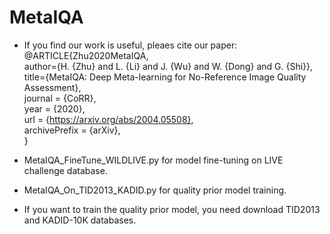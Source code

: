 # MetaIQA

* If you find our work is useful, pleaes cite our paper:  
@ARTICLE{Zhu2020MetaIQA,   
author={H. {Zhu} and L. {Li} and J. {Wu} and W. {Dong} and G. {Shi}},   
title={MetaIQA: Deep Meta-learning for No-Reference Image Quality Assessment},  
journal   = {CoRR},  
year      = {2020},  
url       = {https://arxiv.org/abs/2004.05508},  
archivePrefix = {arXiv},  
}  

* MetaIQA_FineTune_WILDLIVE.py for model fine-tuning on LIVE challenge database.
* MetaIQA_On_TID2013_KADID.py for quality prior model training.

* If you want to train the quality prior model, you need download TID2013 and KADID-10K databases.
